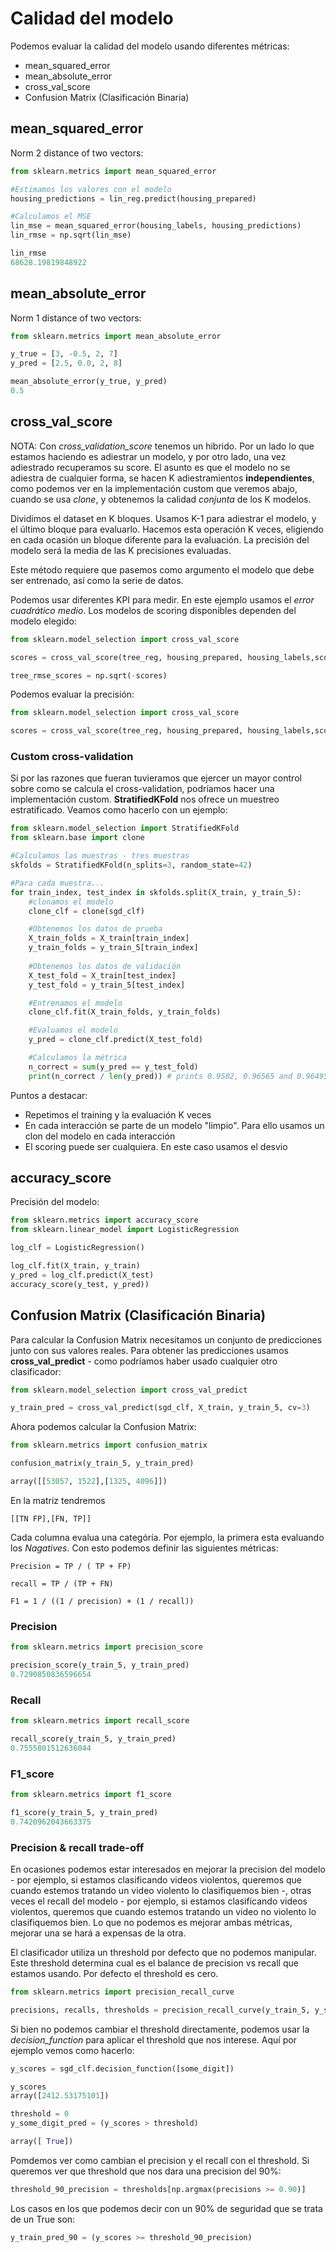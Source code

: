 # Calidad del modelo

Podemos evaluar la calidad del modelo usando diferentes métricas:

- mean_squared_error
- mean_absolute_error
- cross_val_score
- Confusion Matrix (Clasificación Binaria)

## mean_squared_error

Norm 2 distance of two vectors:

```py
from sklearn.metrics import mean_squared_error

#Estimamos los valores con el modelo
housing_predictions = lin_reg.predict(housing_prepared)

#Calculamos el MSE
lin_mse = mean_squared_error(housing_labels, housing_predictions)
lin_rmse = np.sqrt(lin_mse)

lin_rmse
68628.19819848922
```

## mean_absolute_error

Norm 1 distance of two vectors:

```py
from sklearn.metrics import mean_absolute_error

y_true = [3, -0.5, 2, 7]
y_pred = [2.5, 0.0, 2, 8]

mean_absolute_error(y_true, y_pred)
0.5
```

## cross_val_score

NOTA: Con _cross_validation_score_ tenemos un hibrido. Por un lado lo que estamos haciendo es adiestrar un modelo, y por otro lado, una vez adiestrado recuperamos su score. El asunto es que el modelo no se adiestra de cualquier forma, se hacen K adiestramientos __independientes__, como podemos ver en la implementación custom que veremos abajo, cuando se usa _clone_, y obtenemos la calidad _conjunta_ de los K modelos.

Dividimos el dataset en K bloques. Usamos K-1 para adiestrar el modelo, y el último bloque para evaluarlo. Hacemos esta operación K veces, eligiendo en cada ocasión un bloque diferente para la evaluación. La precisión del modelo será la media de las K precisiones evaluadas.

Este método requiere que pasemos como argumento el modelo que debe ser entrenado, así como la serie de datos.

Podemos usar diferentes KPI para medir. En este ejemplo usamos el _error cuadrático medio_. Los modelos de scoring disponibles dependen del modelo elegido:

```py
from sklearn.model_selection import cross_val_score

scores = cross_val_score(tree_reg, housing_prepared, housing_labels,scoring="neg_mean_squared_error", cv=10)

tree_rmse_scores = np.sqrt(-scores)
```

Podemos evaluar la precisión:

```py
from sklearn.model_selection import cross_val_score

scores = cross_val_score(tree_reg, housing_prepared, housing_labels,scoring="accuracy", cv=10)
```

### Custom cross-validation

Si por las razones que fueran tuvieramos que ejercer un mayor control sobre como se calcula el cross-validation, podríamos hacer una implementación custom. __StratifiedKFold__ nos ofrece un muestreo estratificado. Veamos como hacerlo con un ejemplo:

```py
from sklearn.model_selection import StratifiedKFold
from sklearn.base import clone

#Calculamos las muestras - tres muestras
skfolds = StratifiedKFold(n_splits=3, random_state=42)

#Para cada muestra...
for train_index, test_index in skfolds.split(X_train, y_train_5):
	#clonamos el modelo
	clone_clf = clone(sgd_clf)

	#Obtenemos los datos de prueba
	X_train_folds = X_train[train_index]
	y_train_folds = y_train_5[train_index]
	
	#Obtenemos los datos de validación
	X_test_fold = X_train[test_index]
	y_test_fold = y_train_5[test_index]

	#Entrenamos el modelo
	clone_clf.fit(X_train_folds, y_train_folds)

	#Evaluamos el modelo
	y_pred = clone_clf.predict(X_test_fold)

	#Calculamos la métrica
	n_correct = sum(y_pred == y_test_fold)
	print(n_correct / len(y_pred)) # prints 0.9502, 0.96565 and 0.96495
```

Puntos a destacar:
- Repetimos el training y la evaluación K veces
- En cada interacción se parte de un modelo "limpio". Para ello usamos un clon del modelo en cada interacción
- El scoring puede ser cualquiera. En este caso usamos el desvio 
## accuracy_score

Precisión del modelo:

```py
from sklearn.metrics import accuracy_score
from sklearn.linear_model import LogisticRegression

log_clf = LogisticRegression()

log_clf.fit(X_train, y_train)
y_pred = log_clf.predict(X_test)
accuracy_score(y_test, y_pred))
```

## Confusion Matrix (Clasificación Binaria)

Para calcular la Confusion Matrix necesitamos un conjunto de predicciones junto con sus valores reales. Para obtener las predicciones usamos __cross_val_predict__ - como podríamos haber usado cualquier otro clasificador:

```py
from sklearn.model_selection import cross_val_predict

y_train_pred = cross_val_predict(sgd_clf, X_train, y_train_5, cv=3)
```

Ahora podemos calcular la Confusion Matrix:

```py
from sklearn.metrics import confusion_matrix

confusion_matrix(y_train_5, y_train_pred)

array([[53057, 1522],[1325, 4096]])
```

En la matriz tendremos

```
[[TN FP],[FN, TP]]
```

Cada columna evalua una categóría. Por ejemplo, la primera esta evaluando los _Nagatives_. Con esto podemos definir las siguientes métricas:

```
Precision = TP / ( TP + FP)
```

```
recall = TP / (TP + FN)
```

```
F1 = 1 / ((1 / precision) + (1 / recall))
```

### Precision

```py
from sklearn.metrics import precision_score

precision_score(y_train_5, y_train_pred) 
0.7290850836596654
```

### Recall

```py
from sklearn.metrics import recall_score

recall_score(y_train_5, y_train_pred)
0.7555801512636044
```

### F1_score

```py
from sklearn.metrics import f1_score

f1_score(y_train_5, y_train_pred)
0.7420962043663375
```

### Precision & recall trade-off

En ocasiones podemos estar interesados en mejorar la precision del modelo - por ejemplo, si estamos clasificando videos violentos, queremos que cuando estemos tratando un video violento lo clasifiquemos bien -, otras veces el recall del modelo - por ejemplo, si estamos clasificando videos violentos, queremos que cuando estemos tratando un video no violento lo clasifiquemos bien. Lo que no podemos es mejorar ambas métricas, mejorar una se hará a expensas de la otra.

El clasificador utiliza un threshold por defecto que no podemos manipular. Este threshold determina cual es el balance de precision vs recall que estamos usando. Por defecto el threshold es cero. 

```py
from sklearn.metrics import precision_recall_curve

precisions, recalls, thresholds = precision_recall_curve(y_train_5, y_scores)
```

Si bien no podemos cambiar el threshold directamente, podemos usar la _decision_function_ para aplicar el threshold que nos interese. Aquí por ejemplo vemos como hacerlo:

```py
y_scores = sgd_clf.decision_function([some_digit])

y_scores
array([2412.53175101])

threshold = 0
y_some_digit_pred = (y_scores > threshold)

array([ True])
```

Pomdemos ver como cambian el precision y el recall con el threshold. Si queremos ver que threshold que nos dara una precision del 90%:

```py
threshold_90_precision = thresholds[np.argmax(precisions >= 0.90)]
```

Los casos en los que podemos decir con un 90% de seguridad que se trata de un True son:

```py
y_train_pred_90 = (y_scores >= threshold_90_precision)
```

